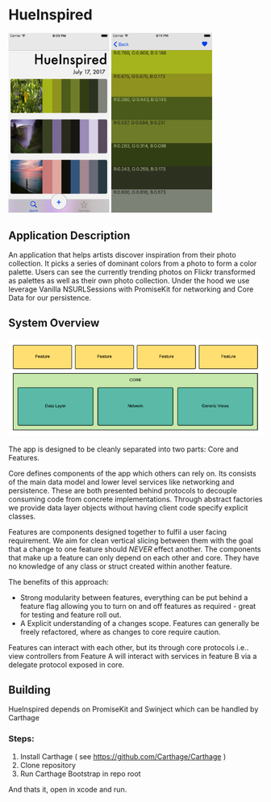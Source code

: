 # HueInspired 
<img src="Images/screenshot_table.png" width="200"> <img src="Images/screenshot_detail.png" width="200">

## Application Description

An application that helps artists discover inspiration from their photo collection. It picks a series of dominant colors from a photo to form a color palette. Users can see the currently trending photos on Flickr transformed as palettes as well as their own photo collection. Under the hood we use leverage Vanilla NSURLSessions with PromiseKit for networking and Core Data for our persistence.

## System Overview

<img src="Images/diagram_architecture.png" width="600"> 

The app is designed to be cleanly separated into two parts: Core and Features.

Core defines components of the app which others can rely on. Its consists of the main data model and lower level services like networking and persistence. These are both presented behind protocols to decouple consuming code from concrete implementations. Through abstract factories we provide data layer objects without having client code specify explicit classes.

Features are components designed together to fulfil a user facing requirement. We aim for clean vertical slicing between them with the goal that a change to one feature should _NEVER_ effect another. The components that make up a feature can only depend on each other and core. They have no knowledge of any class or struct created within another feature. 

The benefits of this approach:

- Strong modularity between features, everything can be put behind a feature flag allowing you to turn on and off features as required - great for testing and feature roll out. 
- A Explicit understanding of a changes scope. Features can generally be freely refactored, where as changes to core require caution. 

Features can interact with each other, but its through core protocols i.e.. view controllers from Feature A will interact with services in feature B via a delegate protocol exposed in core. 



## Building
HueInspired depends on PromiseKit and Swinject which can be handled by Carthage

### Steps:

1. Install Carthage ( see https://github.com/Carthage/Carthage )
2. Clone repository
3. Run Carthage Bootstrap in repo root

And thats it, open in xcode and run.


